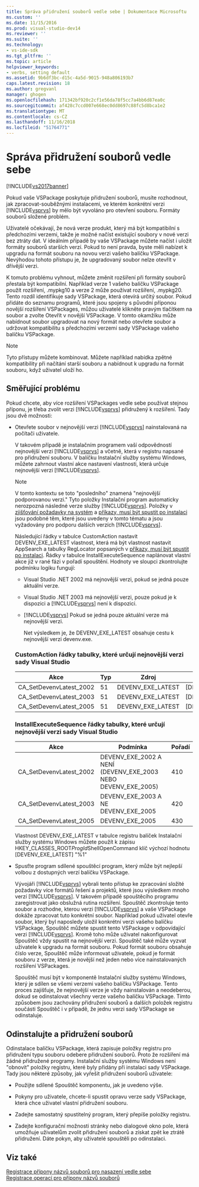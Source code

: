 ```yaml
---
title: Správa přidružení souborů vedle sebe | Dokumentace Microsoftu
ms.custom: ''
ms.date: 11/15/2016
ms.prod: visual-studio-dev14
ms.reviewer: ''
ms.suite: ''
ms.technology:
- vs-ide-sdk
ms.tgt_pltfrm: ''
ms.topic: article
helpviewer_keywords:
- verbs, setting default
ms.assetid: 9b6df3bc-d15c-4a5d-9015-948a806193b7
caps.latest.revision: 18
ms.author: gregvanl
manager: ghogen
ms.openlocfilehash: 171342bf920c2cf1e56da78f5cc7a4bb6d87ea0c
ms.sourcegitcommit: af428c7ccd007e668ec0dd8697c88fc5d8bca1e2
ms.translationtype: MT
ms.contentlocale: cs-CZ
ms.lasthandoff: 11/16/2018
ms.locfileid: "51764771"
---
```

# <a name="managing-side-by-side-file-associations"></a>Správa přidružení souborů vedle sebe
[!INCLUDE[vs2017banner](../includes/vs2017banner.md)]

Pokud vaše VSPackage poskytuje přidružení souborů, musíte rozhodnout, jak zpracovat-souběžnými instalacemi, ve kterém konkrétní verzi [!INCLUDE[vsprvs](../includes/vsprvs-md.md)] by mělo být vyvoláno pro otevření souboru. Formáty souborů složené problém.  
  
 Uživatelé očekávají, že nová verze produkt, který má být kompatibilní s předchozími verzemi, takže je možné načíst existující soubory v nové verzi bez ztráty dat. V ideálním případě by vaše VSPackage můžete načíst i uložit formáty souborů starších verzí. Pokud to není pravda, byste měli nabízet k upgradu na formát souboru na novou verzi vašeho balíčku VSPackage. Nevýhodou tohoto přístupu je, že upgradovaný soubor nelze otevřít v dřívější verzi.  
  
 K tomuto problému vyhnout, můžete změnit rozšíření při formáty souborů přestala být kompatibilní. Například verze 1 vašeho balíčku VSPackage použít rozšíření, .mypkg10 a verze 2 může používat rozšíření, .mypkg20. Tento rozdíl identifikuje sady VSPackage, která otevírá určitý soubor. Pokud přidáte do seznamu programů, které jsou spojeny s původní příponou novější rozšíření VSPackages, můžou uživatelé klikněte pravým tlačítkem na soubor a zvolte Otevřít v novější VSPackage. V tomto okamžiku může nabídnout soubor upgradovat na nový formát nebo otevřete soubor a udržovat kompatibilitu s předchozími verzemi sady VSPackage vašeho balíčku VSPackage.  
  
> [!NOTE]
>  Tyto přístupy můžete kombinovat. Můžete například nabídka zpětné kompatibility při načítání starší souboru a nabídnout k upgradu na formát souboru, když uživatel uloží ho.  
  
## <a name="facing-the-problem"></a>Směřující problému  
 Pokud chcete, aby více rozšíření VSPackages vedle sebe používat stejnou příponu, je třeba zvolit verzi [!INCLUDE[vsprvs](../includes/vsprvs-md.md)] přidružený k rozšíření. Tady jsou dvě možnosti:  
  
- Otevřete soubor v nejnovější verzi [!INCLUDE[vsprvs](../includes/vsprvs-md.md)] nainstalovaná na počítači uživatele.  
  
   V takovém případě je instalačním programem vaší odpovědností nejnovější verzi [!INCLUDE[vsprvs](../includes/vsprvs-md.md)] a včetně, která v registru napsané pro přidružení souboru. V balíčku Instalační služby systému Windows, můžete zahrnout vlastní akce nastavení vlastnosti, která určuje nejnovější verzi [!INCLUDE[vsprvs](../includes/vsprvs-md.md)].  
  
  > [!NOTE]
  >  V tomto kontextu se toto "posledního" znamená "nejnovější podporovanou verzi." Tyto položky Instalační program automaticky nerozpozná následné verze služby [!INCLUDE[vsprvs](../includes/vsprvs-md.md)]. Položky v [zjišťování požadavky na systém](../extensibility/internals/detecting-system-requirements.md) a [příkazy, musí být spustit po instalaci](../extensibility/internals/commands-that-must-be-run-after-installation.md) jsou podobné těm, které jsou uvedeny v tomto tématu a jsou vyžadovány pro podporu dalších verzích [!INCLUDE[vsprvs](../includes/vsprvs-md.md)].  
  
   Následující řádky v tabulce CustomAction nastavit DEVENV_EXE_LATEST vlastnost, která má být vlastnost nastavit AppSearch a tabulky RegLocator popsaných v [příkazy, musí být spustit po instalaci](../extensibility/internals/commands-that-must-be-run-after-installation.md). Řádky v tabulce InstallExecuteSequence naplánovat vlastní akce již v rané fázi v pořadí spouštění. Hodnoty ve sloupci zkontrolujte podmínku logiku fungují:  
  
  - Visual Studio .NET 2002 má nejnovější verzi, pokud se jedná pouze aktuální verze.  
  
  - Visual Studio .NET 2003 má nejnovější verzi, pouze pokud je k dispozici a [!INCLUDE[vsprvs](../includes/vsprvs-md.md)] není k dispozici.  
  
  - [!INCLUDE[vsprvs](../includes/vsprvs-md.md)] Pokud se jedná pouze aktuální verze má nejnovější verzi.  
  
    Net výsledkem je, že DEVENV_EXE_LATEST obsahuje cestu k nejnovější verzi devenv.exe.  
  
  ### <a name="customaction-table-rows-that-determine-the-latest-version-of-visual-studio"></a>CustomAction řádky tabulky, které určují nejnovější verzi sady Visual Studio  
  
  |Akce|Typ|Zdroj|Cíl|  
  |------------|----------|------------|------------|  
  |CA_SetDevenvLatest_2002|51|DEVENV_EXE_LATEST|[DEVENV_EXE_2002]|  
  |CA_SetDevenvLatest_2003|51|DEVENV_EXE_LATEST|[DEVENV_EXE_2003]|  
  |CA_SetDevenvLatest_2005|51|DEVENV_EXE_LATEST|[DEVENV_EXE_2005]|  
  
  ### <a name="installexecutesequence-table-rows-that-determine-the-latest-version-of-visual-studio"></a>InstallExecuteSequence řádky tabulky, které určují nejnovější verzi sady Visual Studio  
  
  |Akce|Podmínka|Pořadí|  
  |------------|---------------|--------------|  
  |CA_SetDevenvLatest_2002|DEVENV_EXE_2002 A NENÍ (DEVENV_EXE_2003 NEBO DEVENV_EXE_2005)|410|  
  |CA_SetDevenvLatest_2003|DEVENV_EXE_2003 A NE DEVENV_EXE_2005|420|  
  |CA_SetDevenvLatest_2005|DEVENV_EXE_2005|430|  
  
   Vlastnost DEVENV_EXE_LATEST v tabulce registru balíček Instalační služby systému Windows můžete použít k zápisu HKEY_CLASSES_ROOT*ProgId*ShellOpenCommand klíč výchozí hodnotu [DEVENV_EXE_LATEST] "%1"  
  
- Spusťte program sdílené spouštěcí program, který může být nejlepší volbou z dostupných verzí balíčku VSPackage.  
  
   Vývojáři [!INCLUDE[vsprvs](../includes/vsprvs-md.md)] vybrali tento přístup ke zpracování složité požadavky více formátů řešení a projektů, které jsou výsledkem mnoho verzí [!INCLUDE[vsprvs](../includes/vsprvs-md.md)]. V takovém případě spouštěcího programu zaregistrovat jako obslužná rutina rozšíření. Spouštěč zkontroluje tento soubor a rozhodne, kterou verzi [!INCLUDE[vsprvs](../includes/vsprvs-md.md)] a vaše VSPackage dokáže zpracovat tuto konkrétní soubor. Například pokud uživatel otevře soubor, který byl naposledy uložil konkrétní verzi vašeho balíčku VSPackage, Spouštěč můžete spustit tento VSPackage v odpovídající verzi [!INCLUDE[vsprvs](../includes/vsprvs-md.md)]. Kromě toho může uživatel nakonfigurovat Spouštěč vždy spustit na nejnovější verzi. Spouštěč také může vyzvat uživatele k upgradu na formát souboru. Pokud formát souboru obsahuje číslo verze, Spouštěč může informovat uživatele, pokud je formát souboru z verze, která je novější než jeden nebo více nainstalovaných rozšíření VSPackages.  
  
   Spouštěč musí být v komponentě Instalační služby systému Windows, který je sdílen se všemi verzemi vašeho balíčku VSPackage. Tento proces zajišťuje, že nejnovější verze je vždy nainstalován a neodeberou, dokud se odinstalovat všechny verze vašeho balíčku VSPackage. Tímto způsobem jsou zachovány přidružení souborů a dalších položek registru součásti Spouštěč i v případě, že jednu verzi sady VSPackage se odinstaluje.  
  
## <a name="uninstall-and-file-associations"></a>Odinstalujte a přidružení souborů  
 Odinstalace balíčku VSPackage, která zapisuje položky registru pro přidružení typu souboru odebere přidružení souborů. Proto že rozšíření má žádné přidružené programy. Instalační služby systému Windows není "obnovit" položky registru, které byly přidány při instalaci sady VSPackage. Tady jsou některé způsoby, jak vyřešit přidružení souborů uživatele:  
  
-   Použijte sdílené Spouštěč komponentu, jak je uvedeno výše.  
  
-   Pokyny pro uživatele, chcete-li spustit opravu verze sady VSPackage, která chce uživatel vlastní přidružení souboru.  
  
-   Zadejte samostatný spustitelný program, který přepíše položky registru.  
  
-   Zadejte konfigurační možnosti stránky nebo dialogové okno pole, která umožňuje uživatelům zvolit přidružení souborů a získat zpět ke ztrátě přidružení. Dáte pokyn, aby uživatelé spouštěli po odinstalaci.  
  
## <a name="see-also"></a>Viz také  
 [Registrace přípony názvů souborů pro nasazení vedle sebe](../extensibility/registering-file-name-extensions-for-side-by-side-deployments.md)   
 [Registrace operací pro přípony názvů souborů](../extensibility/registering-verbs-for-file-name-extensions.md)

